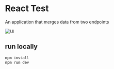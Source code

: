 # React Test

An application that merges data from two endpoints

![UI](https://user-images.githubusercontent.com/16513413/103604121-92f66d00-4ee6-11eb-93e1-dbfb950d26a9.png)

## run locally

```bash
npm install
npm run dev
```
